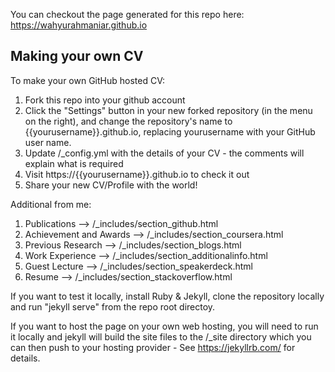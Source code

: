You can checkout the page generated for this repo here: https://wahyurahmaniar.github.io

## Making your own CV

To make your own GitHub hosted CV:

1. Fork this repo into your github account 
2. Click the "Settings" button in your new forked repository (in the menu on the right), and change the repository's name to {{yourusername}}.github.io, replacing yourusername with your GitHub user name.
3. Update /_config.yml with the details of your CV - the comments will explain what is required
4. Visit https://{{yourusername}}.github.io to check it out
5. Share your new CV/Profile with the world!

Additional from me:
1. Publications --> /_includes/section_github.html
2. Achievement and Awards --> /_includes/section_coursera.html
3. Previous Research --> /_includes/section_blogs.html
4. Work Experience --> /_includes/section_additionalinfo.html
5. Guest Lecture --> /_includes/section_speakerdeck.html
6. Resume --> /_includes/section_stackoverflow.html


If you want to test it locally, install Ruby & Jekyll, clone the repository locally and run "jekyll serve" from the repo root directoy.

If you want to host the page on your own web hosting, you will need to run it locally and jekyll will build the site files to the /_site directory which you can then push to your hosting provider - See https://jekyllrb.com/ for details.


